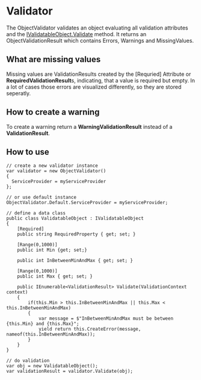 # Validator

The ObjectValidator validates an object evaluating all validation attributes and the [IValidatableObject.Validate](https://docs.microsoft.com/en-us/dotnet/api/system.componentmodel.dataannotations.ivalidatableobject.validate#system-componentmodel-dataannotations-ivalidatableobject-validate(system-componentmodel-dataannotations-validationcontext)) method. It returns an ObjectValidationResult which contains Errors, Warnings and MissingValues.

## What are missing values

Missing values are ValidationResults created by the \[Requried\] Attribute or **RequiredValidationResult**s, indicating, that a value is required but empty. In a lot of cases those errors are visualized differently, so they are stored seperatly.

## How to create a warning

To create a warning return a **WarningValidationResult** instead of a **ValidationResult**.

## How to use 

    // create a new validator instance
    var validator = new ObjectValidator()
    {
      ServiceProvider = myServiceProvider
    };

	// or use default instance
	ObjectValidator.Default.ServiceProvider = myServiceProvider;

	// define a data class
	public class ValidatableObject : IValidatableObject 
	{
		[Required]
		public string RequiredProperty { get; set; }
		
		[Range(0,1000)]
		public int Min {get; set;}
		
		public int InBetweenMinAndMax { get; set; }
		
		[Range(0,1000)]
		public int Max { get; set; }

		public IEnumerable<ValidationResult> Validate(ValidationContext context)
		{
			if(this.Min > this.InBetweenMinAndMax || this.Max < this.InBetweenMinAndMax)
			{
				var message = $"InBetweenMinAndMax must be between {this.Min} and {this.Max}";
				yield return this.CreateError(message, nameof(this.InBetweenMinAndMax));
			}
		}
    }

	// do validation
	var obj = new ValidatableObject();
	var validationResult = validator.Validate(obj);
